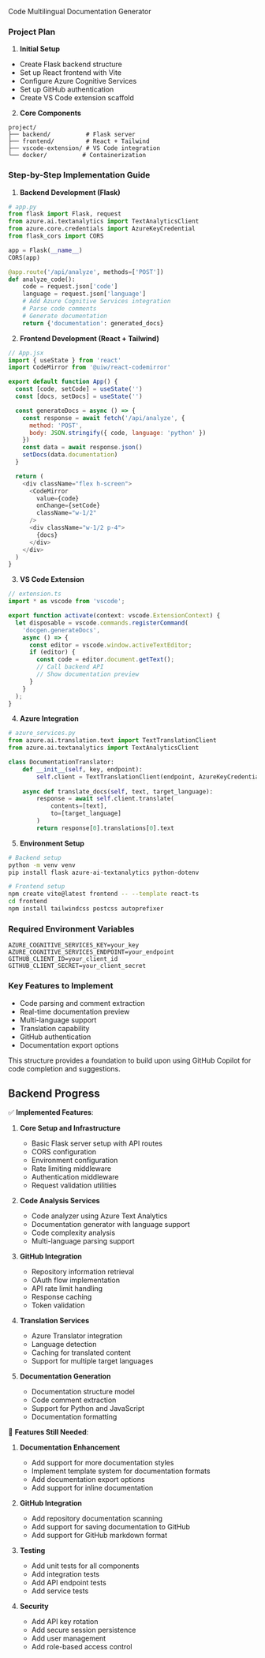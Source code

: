 Code Multilingual Documentation Generator


### Project Plan

1. **Initial Setup**
- Create Flask backend structure
- Set up React frontend with Vite
- Configure Azure Cognitive Services
- Set up GitHub authentication
- Create VS Code extension scaffold

2. **Core Components**
```
project/
├── backend/          # Flask server
├── frontend/         # React + Tailwind
├── vscode-extension/ # VS Code integration
└── docker/          # Containerization
```

### Step-by-Step Implementation Guide

1. **Backend Development (Flask)**
```python
# app.py
from flask import Flask, request
from azure.ai.textanalytics import TextAnalyticsClient
from azure.core.credentials import AzureKeyCredential
from flask_cors import CORS

app = Flask(__name__)
CORS(app)

@app.route('/api/analyze', methods=['POST'])
def analyze_code():
    code = request.json['code']
    language = request.json['language']
    # Add Azure Cognitive Services integration
    # Parse code comments
    # Generate documentation
    return {'documentation': generated_docs}
```

2. **Frontend Development (React + Tailwind)**
```javascript
// App.jsx
import { useState } from 'react'
import CodeMirror from '@uiw/react-codemirror'

export default function App() {
  const [code, setCode] = useState('')
  const [docs, setDocs] = useState('')

  const generateDocs = async () => {
    const response = await fetch('/api/analyze', {
      method: 'POST',
      body: JSON.stringify({ code, language: 'python' })
    })
    const data = await response.json()
    setDocs(data.documentation)
  }

  return (
    <div className="flex h-screen">
      <CodeMirror
        value={code}
        onChange={setCode}
        className="w-1/2"
      />
      <div className="w-1/2 p-4">
        {docs}
      </div>
    </div>
  )
}
```

3. **VS Code Extension**
```typescript
// extension.ts
import * as vscode from 'vscode';

export function activate(context: vscode.ExtensionContext) {
  let disposable = vscode.commands.registerCommand(
    'docgen.generateDocs',
    async () => {
      const editor = vscode.window.activeTextEditor;
      if (editor) {
        const code = editor.document.getText();
        // Call backend API
        // Show documentation preview
      }
    }
  );
}
```

4. **Azure Integration**
```python
# azure_services.py
from azure.ai.translation.text import TextTranslationClient
from azure.ai.textanalytics import TextAnalyticsClient

class DocumentationTranslator:
    def __init__(self, key, endpoint):
        self.client = TextTranslationClient(endpoint, AzureKeyCredential(key))
    
    async def translate_docs(self, text, target_language):
        response = await self.client.translate(
            contents=[text],
            to=[target_language]
        )
        return response[0].translations[0].text
```

5. **Environment Setup**
```bash
# Backend setup
python -m venv venv
pip install flask azure-ai-textanalytics python-dotenv

# Frontend setup
npm create vite@latest frontend -- --template react-ts
cd frontend
npm install tailwindcss postcss autoprefixer
```

### Required Environment Variables
```properties
AZURE_COGNITIVE_SERVICES_KEY=your_key
AZURE_COGNITIVE_SERVICES_ENDPOINT=your_endpoint
GITHUB_CLIENT_ID=your_client_id
GITHUB_CLIENT_SECRET=your_client_secret
```

### Key Features to Implement
- Code parsing and comment extraction
- Real-time documentation preview
- Multi-language support
- Translation capability
- GitHub authentication
- Documentation export options

This structure provides a foundation to build upon using GitHub Copilot for code completion and suggestions.


## Backend Progress
✅ **Implemented Features**:
1. **Core Setup and Infrastructure**
   - Basic Flask server setup with API routes
   - CORS configuration
   - Environment configuration
   - Rate limiting middleware
   - Authentication middleware
   - Request validation utilities

2. **Code Analysis Services**
   - Code analyzer using Azure Text Analytics
   - Documentation generator with language support
   - Code complexity analysis
   - Multi-language parsing support

3. **GitHub Integration**
   - Repository information retrieval
   - OAuth flow implementation
   - API rate limit handling
   - Response caching
   - Token validation

4. **Translation Services**
   - Azure Translator integration
   - Language detection
   - Caching for translated content
   - Support for multiple target languages

5. **Documentation Generation**
   - Documentation structure model
   - Code comment extraction
   - Support for Python and JavaScript
   - Documentation formatting

🚧 **Features Still Needed**:

1. **Documentation Enhancement**
   - Add support for more documentation styles
   - Implement template system for documentation formats
   - Add documentation export options
   - Add support for inline documentation

2. **GitHub Integration**
   - Add repository documentation scanning
   - Add support for saving documentation to GitHub
   - Add support for GitHub markdown format

3. **Testing**
   - Add unit tests for all components
   - Add integration tests
   - Add API endpoint tests
   - Add service tests

4. **Security**
   - Add API key rotation
   - Add secure session persistence
   - Add user management
   - Add role-based access control

